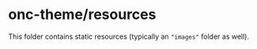 # onc-theme/resources

This folder contains static resources (typically an `"images"` folder as well).
